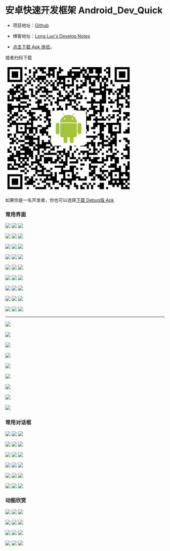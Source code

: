 # 安卓快速开发框架 Android_Dev_Quick

* 项目地址：[Github](https://github.com/longluo/Android_Dev_Quick)

* 博客地址：[Long Luo's Develop Notes](https://longluo.me)

* [点击下载 Apk 体验](https://raw.githubusercontent.com/longluo/Android_Dev_Quick/dev/releases/Android_Dev_Quick_release.apk)，

或者扫码下载

![](pictures/QuickDev_QRCode.png)

如果你是一名开发者，你也可以选择[下载 Debug版 Apk](https://raw.githubusercontent.com/longluo/Android_Dev_Quick/dev/releases/Android_Dev_Quick_debug.apk)

### 常用界面

![](picture/activity/1.jpg) ![](picture/activity/2.jpg) ![](picture/activity/3.jpg)

![](picture/activity/4.jpg) ![](picture/activity/5.jpg) ![](picture/activity/6.jpg)

![](picture/activity/7.jpg) ![](picture/activity/8.jpg) ![](picture/activity/9.jpg)

![](picture/activity/10.jpg) ![](picture/activity/11.jpg) ![](picture/activity/12.jpg)

![](picture/activity/13.jpg) ![](picture/activity/14.jpg) ![](picture/activity/15.jpg)

![](picture/activity/16.jpg) ![](picture/activity/17.jpg) ![](picture/activity/18.jpg)

![](picture/activity/19.jpg) ![](picture/activity/20.jpg) ![](picture/activity/21.jpg)

![](picture/activity/22.jpg) ![](picture/activity/23.jpg) ![](picture/activity/24.jpg)

![](picture/activity/25.jpg) ![](picture/activity/26.jpg) ![](picture/activity/27.jpg)

------

![](picture/activity/28.jpg)

![](picture/activity/29.jpg)

![](picture/activity/30.jpg)

![](picture/activity/31.jpg)

![](picture/activity/32.jpg)

![](picture/activity/33.jpg)

![](picture/activity/34.jpg)

![](picture/activity/35.jpg)

![](picture/activity/36.jpg)

### 常用对话框

![](picture/dialog/1.jpg) ![](picture/dialog/2.jpg) ![](picture/dialog/3.jpg)

![](picture/dialog/4.jpg) ![](picture/dialog/5.jpg) ![](picture/dialog/6.jpg)

![](picture/dialog/7.jpg) ![](picture/dialog/8.jpg) ![](picture/dialog/9.jpg)

![](picture/dialog/10.jpg) ![](picture/dialog/11.jpg) ![](picture/dialog/12.jpg)

![](picture/dialog/13.jpg) ![](picture/dialog/14.jpg) ![](picture/dialog/15.jpg)

![](picture/dialog/16.jpg) ![](picture/dialog/17.jpg) ![](picture/dialog/18.jpg)

### 动图欣赏

![](picture/gif/1.gif) ![](picture/gif/2.gif) ![](picture/gif/3.gif)

![](picture/gif/4.gif) ![](picture/gif/5.gif) ![](picture/gif/6.gif)

![](picture/gif/7.gif) ![](picture/gif/8.gif) ![](picture/gif/9.gif)

![](picture/gif/10.gif) ![](picture/gif/11.gif) ![](picture/gif/12.gif)

